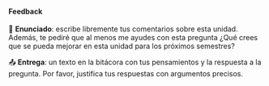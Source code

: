 #### Feedback

🎯 **Enunciado**: escribe libremente tus comentarios sobre esta unidad. Además, te pediré 
que al menos me ayudes con esta pregunta ¿Qué crees que se pueda mejorar en esta unidad para los 
próximos semestres? 

📤 **Entrega**: un texto en la bitácora con tus pensamientos y la respuesta a la pregunta. Por favor, 
justifica tus respuestas con argumentos precisos.